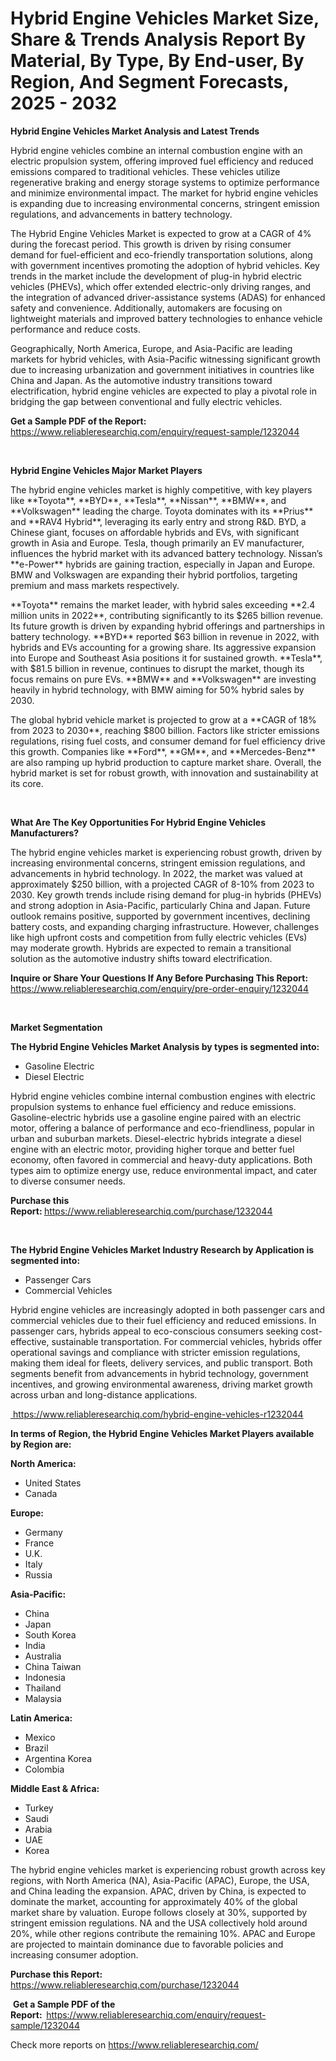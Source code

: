 <p><h1>Hybrid Engine Vehicles Market Size, Share & Trends Analysis Report By Material, By Type, By End-user, By Region, And Segment Forecasts, 2025 - 2032</h1></p><p><strong>Hybrid Engine Vehicles Market Analysis and Latest Trends</strong></p>
<p><p>Hybrid engine vehicles combine an internal combustion engine with an electric propulsion system, offering improved fuel efficiency and reduced emissions compared to traditional vehicles. These vehicles utilize regenerative braking and energy storage systems to optimize performance and minimize environmental impact. The market for hybrid engine vehicles is expanding due to increasing environmental concerns, stringent emission regulations, and advancements in battery technology.</p><p>The Hybrid Engine Vehicles Market is expected to grow at a CAGR of 4% during the forecast period. This growth is driven by rising consumer demand for fuel-efficient and eco-friendly transportation solutions, along with government incentives promoting the adoption of hybrid vehicles. Key trends in the market include the development of plug-in hybrid electric vehicles (PHEVs), which offer extended electric-only driving ranges, and the integration of advanced driver-assistance systems (ADAS) for enhanced safety and convenience. Additionally, automakers are focusing on lightweight materials and improved battery technologies to enhance vehicle performance and reduce costs.</p><p>Geographically, North America, Europe, and Asia-Pacific are leading markets for hybrid vehicles, with Asia-Pacific witnessing significant growth due to increasing urbanization and government initiatives in countries like China and Japan. As the automotive industry transitions toward electrification, hybrid engine vehicles are expected to play a pivotal role in bridging the gap between conventional and fully electric vehicles.</p></p>
<p><strong>Get a Sample PDF of the Report:&nbsp;</strong> <a href="https://www.reliableresearchiq.com/enquiry/request-sample/1232044?utm_campaign=1842&utm_medium=2&utm_source=Github&utm_content=ia&utm_term=22012025&utm_id=hybrid-engine-vehicles">https://www.reliableresearchiq.com/enquiry/request-sample/1232044</a></p>
<p>&nbsp;</p>
<p><strong>Hybrid Engine Vehicles Major Market Players</strong></p>
<p><p>The hybrid engine vehicles market is highly competitive, with key players like **Toyota**, **BYD**, **Tesla**, **Nissan**, **BMW**, and **Volkswagen** leading the charge. Toyota dominates with its **Prius** and **RAV4 Hybrid**, leveraging its early entry and strong R&D. BYD, a Chinese giant, focuses on affordable hybrids and EVs, with significant growth in Asia and Europe. Tesla, though primarily an EV manufacturer, influences the hybrid market with its advanced battery technology. Nissan’s **e-Power** hybrids are gaining traction, especially in Japan and Europe. BMW and Volkswagen are expanding their hybrid portfolios, targeting premium and mass markets respectively.</p><p>**Toyota** remains the market leader, with hybrid sales exceeding **2.4 million units in 2022**, contributing significantly to its $265 billion revenue. Its future growth is driven by expanding hybrid offerings and partnerships in battery technology. **BYD** reported $63 billion in revenue in 2022, with hybrids and EVs accounting for a growing share. Its aggressive expansion into Europe and Southeast Asia positions it for sustained growth. **Tesla**, with $81.5 billion in revenue, continues to disrupt the market, though its focus remains on pure EVs. **BMW** and **Volkswagen** are investing heavily in hybrid technology, with BMW aiming for 50% hybrid sales by 2030.</p><p>The global hybrid vehicle market is projected to grow at a **CAGR of 18% from 2023 to 2030**, reaching $800 billion. Factors like stricter emissions regulations, rising fuel costs, and consumer demand for fuel efficiency drive this growth. Companies like **Ford**, **GM**, and **Mercedes-Benz** are also ramping up hybrid production to capture market share. Overall, the hybrid market is set for robust growth, with innovation and sustainability at its core.</p></p>
<p>&nbsp;</p>
<p><strong>What Are The Key Opportunities For Hybrid Engine Vehicles Manufacturers?</strong></p>
<p><p>The hybrid engine vehicles market is experiencing robust growth, driven by increasing environmental concerns, stringent emission regulations, and advancements in hybrid technology. In 2022, the market was valued at approximately $250 billion, with a projected CAGR of 8-10% from 2023 to 2030. Key growth trends include rising demand for plug-in hybrids (PHEVs) and strong adoption in Asia-Pacific, particularly China and Japan. Future outlook remains positive, supported by government incentives, declining battery costs, and expanding charging infrastructure. However, challenges like high upfront costs and competition from fully electric vehicles (EVs) may moderate growth. Hybrids are expected to remain a transitional solution as the automotive industry shifts toward electrification.</p></p>
<p><strong>Inquire or Share Your Questions If Any Before Purchasing This Report:</strong> <a href="https://www.reliableresearchiq.com/enquiry/pre-order-enquiry/1232044?utm_campaign=1842&utm_medium=2&utm_source=Github&utm_content=ia&utm_term=22012025&utm_id=hybrid-engine-vehicles">https://www.reliableresearchiq.com/enquiry/pre-order-enquiry/1232044</a></p>
<p>&nbsp;</p>
<p><strong>Market Segmentation</strong></p>
<p><strong>The Hybrid Engine Vehicles Market Analysis by types is segmented into:</strong></p>
<p><ul><li>Gasoline Electric</li><li>Diesel Electric</li></ul></p>
<p><p>Hybrid engine vehicles combine internal combustion engines with electric propulsion systems to enhance fuel efficiency and reduce emissions. Gasoline-electric hybrids use a gasoline engine paired with an electric motor, offering a balance of performance and eco-friendliness, popular in urban and suburban markets. Diesel-electric hybrids integrate a diesel engine with an electric motor, providing higher torque and better fuel economy, often favored in commercial and heavy-duty applications. Both types aim to optimize energy use, reduce environmental impact, and cater to diverse consumer needs.</p></p>
<p><strong>Purchase this Report:&nbsp;</strong><a href="https://www.reliableresearchiq.com/purchase/1232044?utm_campaign=1842&utm_medium=2&utm_source=Github&utm_content=ia&utm_term=22012025&utm_id=hybrid-engine-vehicles">https://www.reliableresearchiq.com/purchase/1232044</a></p>
<p>&nbsp;</p>
<p><strong>The Hybrid Engine Vehicles Market Industry Research by Application is segmented into:</strong></p>
<p><ul><li>Passenger Cars</li><li>Commercial Vehicles</li></ul></p>
<p><p>Hybrid engine vehicles are increasingly adopted in both passenger cars and commercial vehicles due to their fuel efficiency and reduced emissions. In passenger cars, hybrids appeal to eco-conscious consumers seeking cost-effective, sustainable transportation. For commercial vehicles, hybrids offer operational savings and compliance with stricter emission regulations, making them ideal for fleets, delivery services, and public transport. Both segments benefit from advancements in hybrid technology, government incentives, and growing environmental awareness, driving market growth across urban and long-distance applications.</p></p>
<p><a href="https://www.reliableresearchiq.com/hybrid-engine-vehicles-r1232044?utm_campaign=1842&utm_medium=2&utm_source=Github&utm_content=ia&utm_term=22012025&utm_id=hybrid-engine-vehicles">&nbsp;https://www.reliableresearchiq.com/hybrid-engine-vehicles-r1232044</a></p>
<p><strong>In terms of Region, the Hybrid Engine Vehicles Market Players available by Region are:</strong></p>
<p>
    <p> <strong> North America: </strong>
        <ul>
            <li>United States</li>
            <li>Canada</li>
        </ul>
        </p> 
    <p> <strong> Europe: </strong>
        <ul>
            <li>Germany</li>
            <li>France</li>
            <li>U.K.</li>
            <li>Italy</li>
            <li>Russia</li>
        </ul>
        </p> 
    <p> <strong> Asia-Pacific: </strong>
        <ul>
            <li>China</li>
            <li>Japan</li>
            <li>South Korea</li>
            <li>India</li>
            <li>Australia</li>
            <li>China Taiwan</li>
            <li>Indonesia</li>
            <li>Thailand</li>
            <li>Malaysia</li>
        </ul>
        </p> 
    <p> <strong> Latin America: </strong>
        <ul>
            <li>Mexico</li>
            <li>Brazil</li>
            <li>Argentina Korea</li>
            <li>Colombia</li>
        </ul>
        </p> 
    <p> <strong> Middle East & Africa: </strong>
        <ul>
            <li>Turkey</li>
            <li>Saudi</li>
            <li>Arabia</li>
            <li>UAE</li>
            <li>Korea</li>
        </ul>
    </p>
    </p>
<p><p>The hybrid engine vehicles market is experiencing robust growth across key regions, with North America (NA), Asia-Pacific (APAC), Europe, the USA, and China leading the expansion. APAC, driven by China, is expected to dominate the market, accounting for approximately 40% of the global market share by valuation. Europe follows closely at 30%, supported by stringent emission regulations. NA and the USA collectively hold around 20%, while other regions contribute the remaining 10%. APAC and Europe are projected to maintain dominance due to favorable policies and increasing consumer adoption.</p></p>
<p><strong>Purchase this Report: </strong><a href="https://www.reliableresearchiq.com/purchase/1232044?utm_campaign=1842&utm_medium=2&utm_source=Github&utm_content=ia&utm_term=22012025&utm_id=hybrid-engine-vehicles">https://www.reliableresearchiq.com/purchase/1232044</a></p>
<p>&nbsp;<strong>Get a Sample PDF of the Report:&nbsp;&nbsp;</strong><a href="https://www.reliableresearchiq.com/enquiry/request-sample/1232044?utm_campaign=1842&utm_medium=2&utm_source=Github&utm_content=ia&utm_term=22012025&utm_id=hybrid-engine-vehicles">https://www.reliableresearchiq.com/enquiry/request-sample/1232044</a></p>
<p><strong></strong></p>
<p>Check more reports on <a href="https://www.reliableresearchiq.com/?utm_campaign=1842&utm_medium=2&utm_source=Github&utm_content=ia&utm_term=22012025&utm_id=hybrid-engine-vehicles">https://www.reliableresearchiq.com/</a></p>
